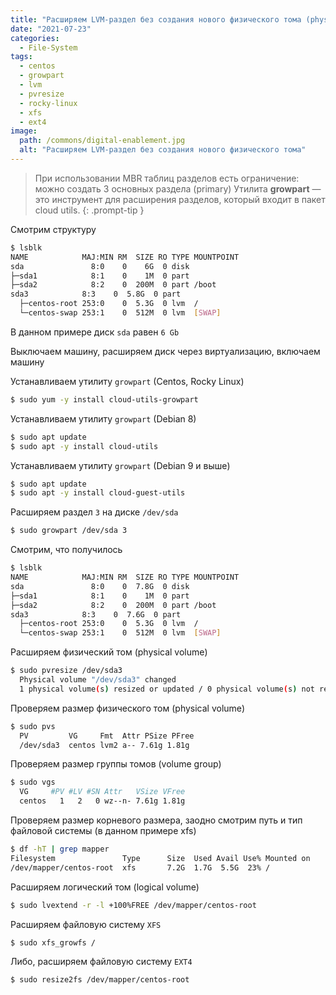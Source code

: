 ```yaml
---
title: "Расширяем LVM-раздел без создания нового физического тома (physical volume) в Centos, Rocky Linux"
date: "2021-07-23"
categories: 
  - File-System
tags: 
  - centos
  - growpart
  - lvm
  - pvresize
  - rocky-linux
  - xfs
  - ext4
image:
  path: /commons/digital-enablement.jpg
  alt: "Расширяем LVM-раздел без создания нового физического тома"
---
```


> При использовании MBR таблиц разделов есть ограничение: можно создать 3 основных раздела (primary)
> Утилита **growpart** — это инструмент для расширения разделов, который входит в пакет cloud utils.
{: .prompt-tip }

Смотрим структуру

```sh
$ lsblk
NAME            MAJ:MIN RM  SIZE RO TYPE MOUNTPOINT
sda               8:0    0    6G  0 disk
├─sda1            8:1    0    1M  0 part
├─sda2            8:2    0  200M  0 part /boot
sda3            8:3    0  5.8G  0 part
  ├─centos-root 253:0    0  5.3G  0 lvm  /
  └─centos-swap 253:1    0  512M  0 lvm  [SWAP]
```

В данном примере диск `sda` равен `6 Gb`

Выключаем машину, расширяем диск через виртуализацию, включаем машину

Устанавливаем утилиту `growpart` (Centos, Rocky Linux)

```sh
$ sudo yum -y install cloud-utils-growpart
```

Устанавливаем утилиту `growpart` (Debian 8)

```sh
$ sudo apt update
$ sudo apt -y install cloud-utils
```

Устанавливаем утилиту `growpart` (Debian 9 и выше)

```sh
$ sudo apt update
$ sudo apt -y install cloud-guest-utils
```

Расширяем раздел `3` на диске `/dev/sda`

```sh
$ sudo growpart /dev/sda 3
```

Смотрим, что получилось

```sh
$ lsblk
NAME            MAJ:MIN RM  SIZE RO TYPE MOUNTPOINT
sda               8:0    0  7.8G  0 disk
├─sda1            8:1    0    1M  0 part
├─sda2            8:2    0  200M  0 part /boot
sda3            8:3    0  7.6G  0 part
  ├─centos-root 253:0    0  5.3G  0 lvm  /
  └─centos-swap 253:1    0  512M  0 lvm  [SWAP]
```

Расширяем физический том (physical volume)

```sh
$ sudo pvresize /dev/sda3
  Physical volume "/dev/sda3" changed
  1 physical volume(s) resized or updated / 0 physical volume(s) not resized

```

Проверяем размер физического том (physical volume)

```sh
$ sudo pvs
  PV         VG     Fmt  Attr PSize PFree
  /dev/sda3  centos lvm2 a-- 7.61g 1.81g
```

Проверяем размер группы томов (volume group)

```sh
$ sudo vgs
  VG     #PV #LV #SN Attr   VSize VFree
  centos   1   2   0 wz--n- 7.61g 1.81g
```

Проверяем размер корневого размера, заодно смотрим путь и тип файловой системы (в данном примере xfs)

```sh
$ df -hT | grep mapper
Filesystem               Type      Size  Used Avail Use% Mounted on
/dev/mapper/centos-root  xfs       7.2G  1.7G  5.5G  23% /

```

Расширяем логический том (logical volume)

```sh
$ sudo lvextend -r -l +100%FREE /dev/mapper/centos-root
```

Расширяем файловую систему `XFS`

```sh
$ sudo xfs_growfs /
```

Либо, расширяем файловую систему `EXT4`

```sh
$ sudo resize2fs /dev/mapper/centos-root
```
